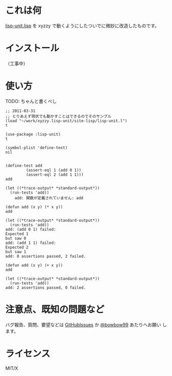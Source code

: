 これは何
========
[lisp-unit.lisp] を xyzzy で動くようにしたついでに微妙に改造したものです。

  [lisp-unit.lisp]: http://www.cs.northwestern.edu/academics/courses/325/readings/lisp-unit.html

インストール
============
（工事中）

使い方
======
TODO: ちゃんと書くべし

    ;; 2011-03-31
    ;; とりあえず現状でも動かすことはできるのでそのサンプル
    (load "~/work/xyzzy.lisp-unit/site-lisp/lisp-unit.l")
    t
    
    (use-package :lisp-unit)
    t
    
    (symbol-plist 'define-test)
    nil
    
    
    (define-test add
    	     (assert-eql 1 (add 0 1))
    	     (assert-eql 2 (add 1 1)))
    add
    
    (let ((*trace-output* *standard-output*))
      (run-tests 'add))
        add: 関数が定義されていません: add
    
    (defun add (x y) (* x y))
    add
    
    (let ((*trace-output* *standard-output*))
      (run-tests 'add))
    add: (add 0 1) failed: 
    Expected 1 
    but saw 0
    add: (add 1 1) failed: 
    Expected 2 
    but saw 1
    add: 0 assertions passed, 2 failed.
    
    (defun add (x y) (+ x y))
    add
    
    (let ((*trace-output* *standard-output*))
      (run-tests 'add))
    add: 2 assertions passed, 0 failed.


注意点、既知の問題など
======================

バグ報告、質問、要望などは [GitHubIssues] か [@bowbow99] あたりへお願い
します。

  [GitHubIssues]: http://github.com/bowbow99/xyzzy.lisp-unit/issues
  [@bowbow99]: http://twitter.com/bowbow99


ライセンス
==========
MIT/X
